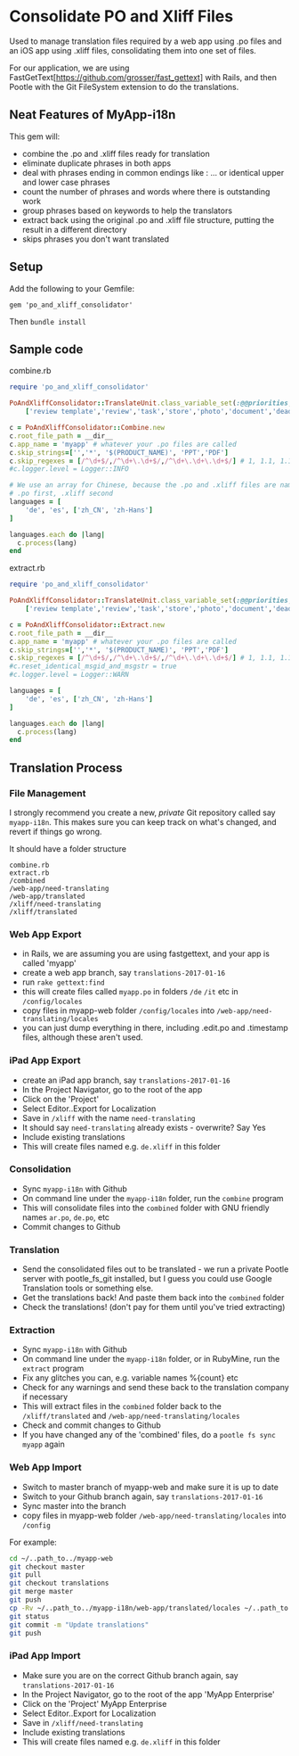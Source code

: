 # Consolidate PO and Xliff Files

Used to manage translation files required by a web app using .po files and an iOS app using .xliff files, consolidating them into one set of files.

For our application, we are using FastGetText[https://github.com/grosser/fast_gettext] with Rails, and then Pootle with the Git FileSystem extension to do the translations.

## Neat Features of MyApp-i18n

This gem will:
 * combine the .po and .xliff files ready for translation
 * eliminate duplicate phrases in both apps
 * deal with phrases ending in common endings like : ... or identical upper and lower case phrases
 * count the number of phrases and words where there is outstanding work
 * group phrases based on keywords to help the translators
 * extract back using the original .po and .xliff file structure, putting the result in a different directory
 * skips phrases you don't want translated
 
## Setup
 
 Add the following to your Gemfile:
 
 `gem 'po_and_xliff_consolidator'`

Then `bundle install`

## Sample code

combine.rb
```ruby
require 'po_and_xliff_consolidator'

PoAndXliffConsolidator::TranslateUnit.class_variable_set(:@@priorities, 
    ['review template','review','task','store','photo','document','deadline'])

c = PoAndXliffConsolidator::Combine.new
c.root_file_path = __dir__
c.app_name = 'myapp' # whatever your .po files are called
c.skip_strings=['','*', '$(PRODUCT_NAME)', 'PPT','PDF']
c.skip_regexes = [/^\d+$/,/^\d+\.\d+$/,/^\d+\.\d+\.\d+$/] # 1, 1.1, 1.1.1
#c.logger.level = Logger::INFO

# We use an array for Chinese, because the .po and .xliff files are named differently
# .po first, .xliff second
languages = [
    'de', 'es', ['zh_CN', 'zh-Hans']
]

languages.each do |lang|
  c.process(lang)
end
```

extract.rb
```ruby
require 'po_and_xliff_consolidator'

PoAndXliffConsolidator::TranslateUnit.class_variable_set(:@@priorities, 
    ['review template','review','task','store','photo','document','deadline'])

c = PoAndXliffConsolidator::Extract.new
c.root_file_path = __dir__
c.app_name = 'myapp' # whatever your .po files are called
c.skip_strings=['','*', '$(PRODUCT_NAME)', 'PPT','PDF']
c.skip_regexes = [/^\d+$/,/^\d+\.\d+$/,/^\d+\.\d+\.\d+$/] # 1, 1.1, 1.1.1
#c.reset_identical_msgid_and_msgstr = true
#c.logger.level = Logger::WARN

languages = [
    'de', 'es', ['zh_CN', 'zh-Hans']
]

languages.each do |lang|
  c.process(lang)
end
```

## Translation Process

### File Management

I strongly recommend you create a new, *private* Git repository called say `myapp-i18n`. This makes sure you can keep track on what's changed, and revert if things go wrong.

It should have a folder structure

```
combine.rb
extract.rb
/combined
/web-app/need-translating
/web-app/translated
/xliff/need-translating
/xliff/translated
```


### Web App Export
 * in Rails, we are assuming you are using fastgettext, and your app is called 'myapp'
 * create a web app branch, say `translations-2017-01-16`
 * run `rake gettext:find`
 * this will create files called `myapp.po` in folders `/de` `/it` etc in `/config/locales`
 * copy files in myapp-web folder `/config/locales` into `/web-app/need-translating/locales`
 * you can just dump everything in there, including .edit.po and .timestamp files, although these aren't used.

### iPad App Export
 * create an iPad app branch, say `translations-2017-01-16`
 * In the Project Navigator, go to the root of the app
 * Click on the 'Project'
 * Select Editor..Export for Localization
 * Save in `/xliff` with the name `need-translating`
 * It should say `need-translating` already exists - overwrite? Say Yes
 * Include existing translations
 * This will create files named e.g. `de.xliff` in this folder

### Consolidation
 * Sync `myapp-i18n` with Github
 * On command line under the `myapp-i18n` folder, run the `combine` program
 * This will consolidate files into the `combined` folder with GNU friendly names `ar.po`, `de.po`, etc
 * Commit changes to Github

### Translation

 * Send the consolidated files out to be translated - we run a private Pootle server with pootle_fs_git installed, but I guess you could use Google Translation tools or something else.
 * Get the translations back! And paste them back into the `combined` folder
 * Check the translations! (don't pay for them until you've tried extracting)


### Extraction
 * Sync `myapp-i18n` with Github
 * On command line under the `myapp-i18n` folder, or in RubyMine, run the `extract` program
 * Fix any glitches you can, e.g. variable names %{count} etc
 * Check for any warnings and send these back to the translation company if necessary
 * This will extract files in the `combined` folder back to the `/xliff/translated` and `/web-app/need-translating/locales`
 * Check and commit changes to Github
 * If you have changed any of the 'combined' files, do a `pootle fs sync myapp` again
 
### Web App Import
 * Switch to master branch of myapp-web and make sure it is up to date
 * Switch to your Github branch again, say `translations-2017-01-16`
 * Sync master into the branch
 * copy files in myapp-web folder `/web-app/need-translating/locales` into `/config`
 
For example:
```sh
cd ~/..path_to../myapp-web
git checkout master
git pull
git checkout translations
git merge master
git push
cp -Rv ~/..path_to../myapp-i18n/web-app/translated/locales ~/..path_to../myapp-web/config
git status
git commit -m "Update translations"
git push
```
 
### iPad App Import
 * Make sure you are on the correct Github branch again, say `translations-2017-01-16`
 * In the Project Navigator, go to the root of the app 'MyApp Enterprise'
 * Click on the 'Project' MyApp Enterprise
 * Select Editor..Export for Localization
 * Save in `/xliff/need-translating`
 * Include existing translations
 * This will create files named e.g. `de.xliff` in this folder


 
 
 
